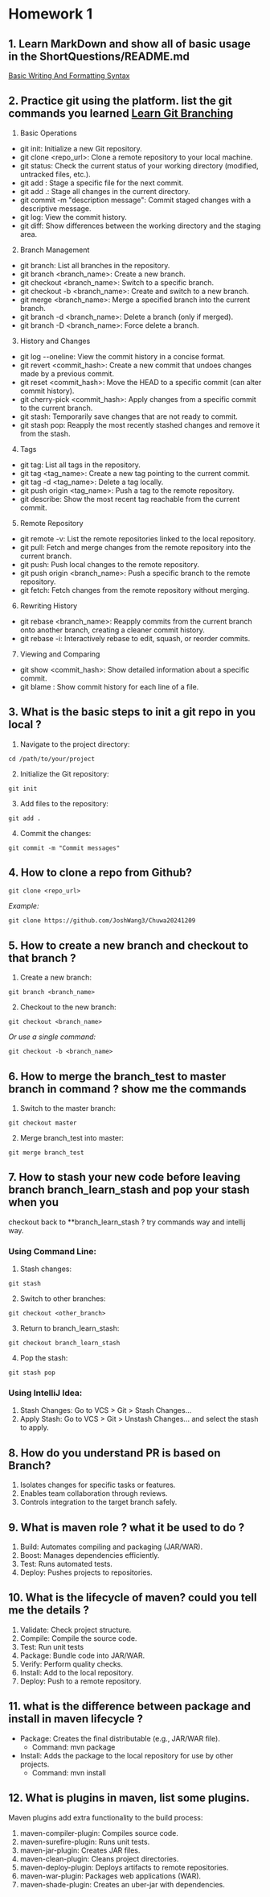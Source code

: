 # Homework 1
## 1. Learn MarkDown and show all of basic usage in the ShortQuestions/README.md
[Basic Writing And Formatting Syntax](https://docs.github.com/en/get-started/writing-on-github/getting-started-with-writing-and-formatting-on-github/basic-writing-and-formatting-syntax)


## 2. Practice git using the platform. list the git commands you learned [Learn Git Branching](https://learngitbranching.js.org/)
1. Basic Operations
- git init: Initialize a new Git repository.
- git clone <repo_url>: Clone a remote repository to your local machine.
- git status: Check the current status of your working directory (modified, untracked files, etc.).
- git add <file>: Stage a specific file for the next commit.
- git add .: Stage all changes in the current directory.
- git commit -m "description message": Commit staged changes with a descriptive message.
- git log: View the commit history.
- git diff: Show differences between the working directory and the staging area.

2. Branch Management
- git branch: List all branches in the repository.
- git branch <branch_name>: Create a new branch.
- git checkout <branch_name>: Switch to a specific branch.
- git checkout -b <branch_name>: Create and switch to a new branch.
- git merge <branch_name>: Merge a specified branch into the current branch.
- git branch -d <branch_name>: Delete a branch (only if merged).
- git branch -D <branch_name>: Force delete a branch.

3. History and Changes
- git log --oneline: View the commit history in a concise format.
- git revert <commit_hash>: Create a new commit that undoes changes made by a previous commit.
- git reset <commit_hash>: Move the HEAD to a specific commit (can alter commit history).
- git cherry-pick <commit_hash>: Apply changes from a specific commit to the current branch.
- git stash: Temporarily save changes that are not ready to commit.
- git stash pop: Reapply the most recently stashed changes and remove it from the stash.

4. Tags
- git tag: List all tags in the repository.
- git tag <tag_name>: Create a new tag pointing to the current commit.
- git tag -d <tag_name>: Delete a tag locally.
- git push origin <tag_name>: Push a tag to the remote repository.
- git describe: Show the most recent tag reachable from the current commit.

5. Remote Repository
- git remote -v: List the remote repositories linked to the local repository.
- git pull: Fetch and merge changes from the remote repository into the current branch.
- git push: Push local changes to the remote repository.
- git push origin <branch_name>: Push a specific branch to the remote repository.
- git fetch: Fetch changes from the remote repository without merging.

6. Rewriting History
- git rebase <branch_name>: Reapply commits from the current branch onto another branch, creating a cleaner commit history.
- git rebase -i: Interactively rebase to edit, squash, or reorder commits.

7. Viewing and Comparing
- git show <commit_hash>: Show detailed information about a specific commit.
- git blame <file>: Show commit history for each line of a file.

## 3. What is the basic steps to init a git repo in you local ?
1. Navigate to the project directory:
```
cd /path/to/your/project
```
2. Initialize the Git repository:
```
git init
```
3. Add files to the repository:
```
git add .
```
4. Commit the changes:
```
git commit -m "Commit messages"
```

## 4. How to clone a repo from Github?
```
git clone <repo_url>
```
_Example:_
```
git clone https://github.com/JoshWang3/Chuwa20241209
```

## 5. How to create a new branch and checkout to that branch ?
1. Create a new branch:
```
git branch <branch_name>
```
2. Checkout to the new branch:
```
git checkout <branch_name>
```
_Or use a single command:_
```
git checkout -b <branch_name>
```

## 6. How to merge the branch_test to master branch in command ? show me the commands
1. Switch to the master branch:
```
git checkout master
```
2. Merge branch_test into master:
```
git merge branch_test
```

## 7. How to stash your new code before leaving branch branch_learn_stash and pop your stash when you
checkout back to **branch_learn_stash ? try commands way and intellij way.
### Using Command Line:
1. Stash changes:
```
git stash
```
2. Switch to other branches:
```
git checkout <other_branch>
```
3. Return to branch_learn_stash:
```
git checkout branch_learn_stash
```
4. Pop the stash:
```
git stash pop
```
### Using IntelliJ Idea:
1. Stash Changes: Go to VCS > Git > Stash Changes...
2. Apply Stash: Go to VCS > Git > Unstash Changes... and select the stash to apply.

## 8. How do you understand PR is based on Branch?
1. Isolates changes for specific tasks or features.
2. Enables team collaboration through reviews.
3. Controls integration to the target branch safely.

## 9. What is maven role ? what it be used to do ?
1. Build: Automates compiling and packaging (JAR/WAR).
2. Boost: Manages dependencies efficiently.
3. Test: Runs automated tests.
4. Deploy: Pushes projects to repositories.

## 10. What is the lifecycle of maven? could you tell me the details ?
1. Validate: Check project structure.
2. Compile: Compile the source code.
3. Test: Run unit tests
4. Package: Bundle code into JAR/WAR.
5. Verify: Perform quality checks.
6. Install: Add to the local repository.
7. Deploy: Push to a remote repository.

## 11. what is the difference between package and install in maven lifecycle ?
- Package: Creates the final distributable (e.g., JAR/WAR file).
  - Command: mvn package
- Install: Adds the package to the local repository for use by other projects.
  - Command: mvn install

## 12. What is plugins in maven, list some plugins.
Maven plugins add extra functionality to the build process:
1. maven-compiler-plugin: Compiles source code.
2. maven-surefire-plugin: Runs unit tests.
3. maven-jar-plugin: Creates JAR files.
4. maven-clean-plugin: Cleans project directories.
5. maven-deploy-plugin: Deploys artifacts to remote repositories.
6. maven-war-plugin: Packages web applications (WAR).
7. maven-shade-plugin: Creates an uber-jar with dependencies.



























